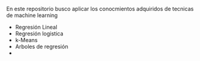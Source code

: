 En este repositorio busco aplicar los conocmientos adquiridos de tecnicas de machine learning 
* Regresión Lineal
* Regresión logistica
* k-Means
* Arboles de regresión
* 

